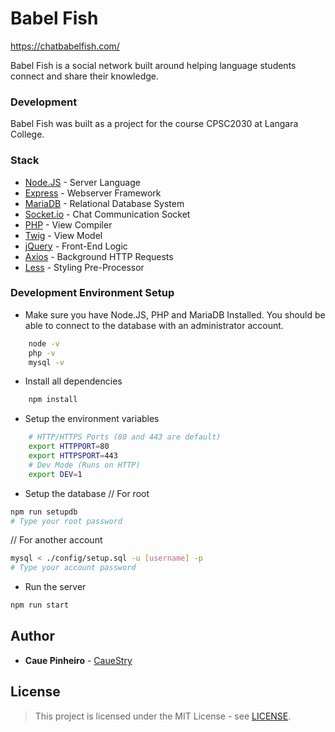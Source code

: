 # Babel Fish
https://chatbabelfish.com/

Babel Fish is a social network built around helping language students connect and share their knowledge.

### Development

Babel Fish was built as a project for the course CPSC2030 at Langara College.

### Stack

* [Node.JS](https://nodejs.org/) - Server Language
* [Express](https://expressjs.com/) - Webserver Framework
* [MariaDB](https://mariadb.org/) - Relational Database System
* [Socket.io](https://socket.io/) - Chat Communication Socket
* [PHP](http://www.php.net/) - View Compiler
* [Twig](https://twig.symfony.com/) - View Model
* [jQuery](https://jquery.com/) - Front-End Logic
* [Axios](https://github.com/axios/axios) - Background HTTP Requests
* [Less](http://lesscss.org/) - Styling Pre-Processor

### Development Environment Setup

* Make sure you have Node.JS, PHP and MariaDB Installed.
  You should be able to connect to the database with an administrator account.
```sh
    node -v
    php -v
    mysql -v
```

* Install all dependencies 
```sh
    npm install
```


* Setup the environment variables
```sh
    # HTTP/HTTPS Ports (80 and 443 are default)
    export HTTPPORT=80
    export HTTPSPORT=443
    # Dev Mode (Runs on HTTP)
    export DEV=1
```

* Setup the database
// For root
```sh
npm run setupdb
# Type your root password
```

// For another account
```sh
mysql < ./config/setup.sql -u [username] -p
# Type your account password
```

* Run the server
```sh
npm run start
```

## Author

* **Caue Pinheiro** - [CaueStry](https://github.com/CaueStry)

## License

> This project is licensed under the MIT License - see [LICENSE](LICENSE).
